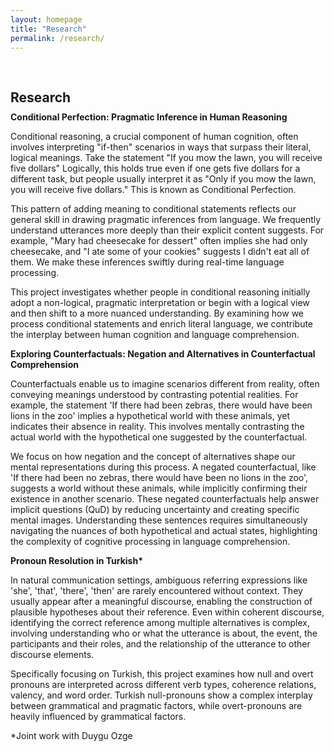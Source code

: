 ```yaml
---
layout: homepage
title: "Research"
permalink: /research/
---
```

<h1 id="research"></h1>

<h2 style="margin: 60px 0px 10px;">Research</h2>

<h4 style="margin:0 0 0;">Conditional Perfection: Pragmatic Inference in Human Reasoning</h4>

Conditional reasoning, a crucial component of human cognition, often involves interpreting "if-then" scenarios in ways that surpass their literal, logical meanings. Take the statement "If you mow the lawn, you will receive five dollars" Logically, this holds true even if one gets five dollars for a different task, but people usually interpret it as "Only if you mow the lawn, you will receive five dollars." This is known as Conditional Perfection.

This pattern of adding meaning to conditional statements reflects our general skill in drawing pragmatic inferences from language. We frequently understand utterances more deeply than their explicit content suggests. For example, "Mary had cheesecake for dessert" often implies she had only cheesecake, and "I ate some of your cookies" suggests I didn't eat all of them. We make these inferences swiftly during real-time language processing.

This project investigates whether people in conditional reasoning initially adopt a non-logical, pragmatic interpretation or begin with a logical view and then shift to a more nuanced understanding. By examining how we process conditional statements and enrich literal language, we contribute the interplay between human cognition and language comprehension.

<h4 style="margin:0 0 0;">Exploring Counterfactuals: Negation and Alternatives in Counterfactual Comprehension</h4>

Counterfactuals enable us to imagine scenarios different from reality, often conveying meanings understood by contrasting potential realities. For example, the statement 'If there had been zebras, there would have been lions in the zoo' implies a hypothetical world with these animals, yet indicates their absence in reality. This involves mentally contrasting the actual world with the hypothetical one suggested by the counterfactual.

We focus on how negation and the concept of alternatives shape our mental representations during this process. A negated counterfactual, like 'If there had been no zebras, there would have been no lions in the zoo', suggests a world without these animals, while implicitly confirming their existence in another scenario. These negated counterfactuals help answer implicit questions (QuD) by reducing uncertainty and creating specific mental images. Understanding these sentences requires simultaneously navigating the nuances of both hypothetical and actual states, highlighting the complexity of cognitive processing in language comprehension.


<h4 style="margin:0 0 0;">Pronoun Resolution in Turkish*</h4>

In natural communication settings, ambiguous referring expressions like 'she', 'that', 'there', 'then' are rarely encountered without context. They usually appear after a meaningful discourse, enabling the construction of plausible hypotheses about their reference. Even within coherent discourse, identifying the correct reference among multiple alternatives is complex, involving understanding who or what the utterance is about, the event, the participants and their roles, and the relationship of the utterance to other discourse elements.

Specifically focusing on Turkish, this project examines how null and overt pronouns are interpreted across different verb types, coherence relations, valency, and word order. Turkish null-pronouns show a complex interplay between grammatical and pragmatic factors, while overt-pronouns are heavily influenced by grammatical factors. 

*Joint work with Duygu Ozge


